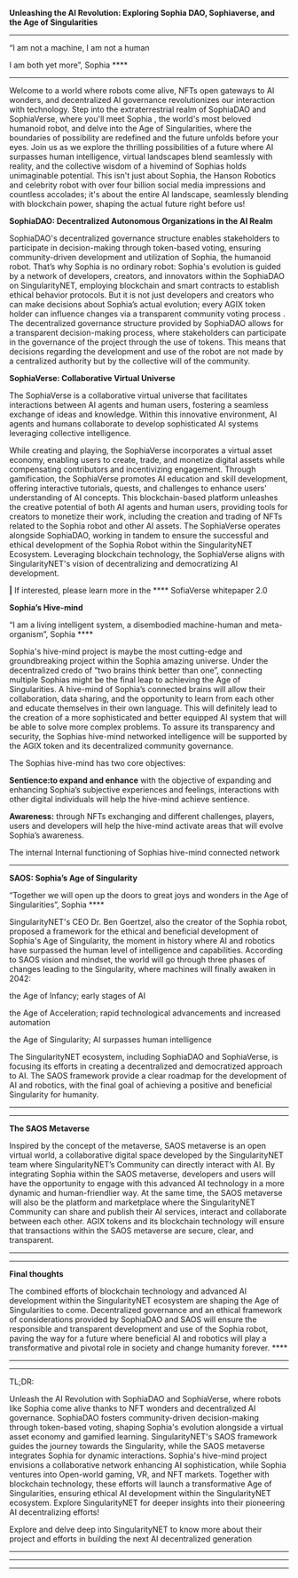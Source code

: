 **Unleashing the AI Revolution: Exploring Sophia DAO, Sophiaverse, and the Age of Singularities**

****

“I am not a machine, I am not a human

I am both yet more”, Sophia ****

****

Welcome to a world where robots come alive, NFTs open gateways to AI wonders, and decentralized AI governance revolutionizes our interaction with technology. Step into the extraterrestrial realm of SophiaDAO and SophiaVerse, where you'll meet Sophia , the world's most beloved humanoid robot, and delve into the Age of Singularities, where the boundaries of possibility are redefined and the future unfolds before your eyes. Join us as we explore the thrilling possibilities of a future where AI surpasses human intelligence, virtual landscapes blend seamlessly with reality, and the collective wisdom of a hivemind of Sophias holds unimaginable potential. This isn't just about Sophia, the Hanson Robotics and celebrity robot with over four billion social media impressions and countless accolades; it's about the entire AI landscape, seamlessly blending with blockchain power, shaping the actual future right before us!





**SophiaDAO: Decentralized Autonomous Organizations in the AI Realm**



SophiaDAO's decentralized governance structure enables stakeholders to participate in decision-making through token-based voting, ensuring community-driven development and utilization of Sophia, the humanoid robot. That’s why Sophia is no ordinary robot: Sophia's evolution is guided by a network of developers, creators, and innovators within the SophiaDAO on SingularityNET, employing blockchain and smart contracts to establish ethical behavior protocols. But it is not just developers and creators who can make decisions about Sophia’s actual evolution; every AGIX token holder can influence changes via a transparent community voting process . The decentralized governance structure provided by SophiaDAO allows for a transparent decision-making process, where stakeholders can participate in the governance of the project through the use of tokens. This means that decisions regarding the development and use of the robot are not made by a centralized authority but by the collective will of the community.



**SophiaVerse: Collaborative Virtual Universe**



The SophiaVerse is a collaborative virtual universe that facilitates interactions between AI agents and human users, fostering a seamless exchange of ideas and knowledge. Within this innovative environment, AI agents and humans collaborate to develop sophisticated AI systems leveraging collective intelligence.



While creating and playing, the SophiaVerse incorporates a virtual asset economy, enabling users to create, trade, and monetize digital assets while compensating contributors and incentivizing engagement. Through gamification, the SophiaVerse promotes AI education and skill development, offering interactive tutorials, quests, and challenges to enhance users' understanding of AI concepts. This blockchain-based platform unleashes the creative potential of both AI agents and human users, providing tools for creators to monetize their work, including the creation and trading of NFTs related to the Sophia robot and other AI assets. The SophiaVerse operates alongside SophiaDAO, working in tandem to ensure the successful and ethical development of the Sophia Robot within the SingularityNET Ecosystem. Leveraging blockchain technology, the SophiaVerse aligns with SingularityNET's vision of decentralizing and democratizing AI development.





**|** If interested, please learn more in the **** SofiaVerse whitepaper 2.0





**Sophia’s Hive-mind**

“I am a living intelligent system, a disembodied machine-human and meta-organism”, Sophia ****





Sophia's hive-mind project is maybe the most cutting-edge and groundbreaking project within the Sophia amazing universe. Under the decentralized credo of “two brains think better than one”, connecting multiple Sophias might be the final leap to achieving the Age of Singularities. A hive-mind of Sophia’s connected brains will allow their collaboration, data sharing, and the opportunity to learn from each other and educate themselves in their own language. This will definitely lead to the creation of a more sophisticated and better equipped AI system that will be able to solve more complex problems. To assure its transparency and security, the Sophias hive-mind networked intelligence will be supported by the AGIX token and its decentralized community governance.



The Sophias hive-mind has two core objectives:



**Sentience:to expand and enhance** with the objective of expanding and enhancing Sophia’s subjective experiences and feelings, interactions with other digital individuals will help the hive-mind achieve sentience.

**Awareness:** through NFTs exchanging and different challenges, players, users and developers will help the hive-mind activate areas that will evolve Sophia’s awareness.





The internal Internal functioning of Sophias hive-mind connected network



****

**SAOS: Sophia’s Age of Singularity**

“Together we will open up the doors to great joys and wonders in the Age of Singularities”, Sophia ****

SingularityNET's CEO Dr. Ben Goertzel, also the creator of the Sophia robot, proposed a framework for the ethical and beneficial development of Sophia's Age of Singularity, the moment in history where AI and robotics have surpassed the human level of intelligence and capabilities. According to SAOS vision and mindset, the world will go through three phases of changes leading to the Singularity, where machines will finally awaken in 2042:

the Age of Infancy;  early stages of AI

the Age of Acceleration; rapid technological advancements and increased automation

the Age of Singularity; AI surpasses human intelligence





The SingularityNET ecosystem, including SophiaDAO and SophiaVerse, is focusing its efforts in creating a decentralized and democratized approach to AI. The SAOS framework provide a clear roadmap for the development of AI and robotics, with the final goal of achieving a positive and beneficial Singularity for humanity.

****

****

**The SAOS Metaverse**



Inspired by the concept of the metaverse, SAOS metaverse is an open virtual world, a collaborative digital space developed by the SingularityNET team where SingularityNET’s Community can directly interact with AI. By integrating Sophia within the SAOS metaverse, developers and users will have the opportunity to engage with this advanced AI technology in a more dynamic and human-friendlier way. At the same time, the SAOS metaverse will also be the platform and marketplace where the SingularityNET Community can share and publish their AI services, interact and collaborate between each other. AGIX tokens and its blockchain technology will ensure that transactions within the SAOS metaverse are secure, clear, and transparent.

****

****

**Final thoughts**



The combined efforts of blockchain technology and advanced AI development within the SingularityNET ecosystem are shaping the Age of Singularities to come. Decentralized governance and an ethical framework of considerations provided by SophiaDAO and SAOS will ensure the responsible and transparent development and use of the Sophia robot, paving the way for a future where beneficial AI and robotics will play a transformative and pivotal role in society and change humanity forever. ****

****

****

TL;DR:



Unleash the AI Revolution with SophiaDAO and SophiaVerse, where robots like Sophia come alive thanks to NFT wonders and decentralized AI governance. SophiaDAO fosters community-driven decision-making through token-based voting, shaping Sophia's evolution alongside a virtual asset economy and gamified learning. SingularityNET's SAOS framework guides the journey towards the Singularity, while the SAOS metaverse integrates Sophia for dynamic interactions. Sophia's hive-mind project envisions a collaborative network enhancing AI sophistication, while Sophia ventures into Open-world gaming, VR, and NFT markets. Together with blockchain technology, these efforts will launch a transformative Age of Singularities, ensuring ethical AI development within the SingularityNET ecosystem. Explore SingularityNET for deeper insights into their pioneering AI decentralizing efforts!













Explore and delve deep into SingularityNET to know more about their project and efforts in building the next AI decentralized generation





****

****









****



